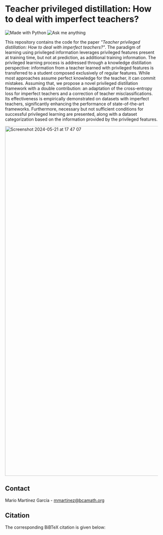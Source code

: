 # Teacher privileged distillation: How to deal with imperfect teachers?

[python-img]: https://img.shields.io/badge/Made%20with-Python-blue
[ama-img]: https://img.shields.io/badge/Ask%20me-anything-yellowgreen

![Made with Python][python-img]
![Ask me anything][ama-img]

This repository contains the code for the paper _"Teacher privileged distillation: How to deal with imperfect teachers?"_. The paradigm of learning using privileged information leverages privileged features present at training time, but not at prediction, as additional training information. The privileged learning process is addressed through a knowledge distillation perspective: information from a teacher learned with privileged features is transferred to a student composed exclusively of regular features. While most approaches assume perfect knowledge for the teacher, it can commit mistakes. Assuming that, we propose a novel privileged distillation framework with a double contribution: an adaptation of the cross-entropy loss for imperfect teachers and a correction of teacher misclassifications. Its effectiveness is empirically demonstrated on datasets with imperfect teachers, significantly enhancing the performance of state-of-the-art frameworks. Furthermore, necessary but not sufficient conditions for successful privileged learning are presented, along with a dataset categorization based on the information provided by the privileged features.


<img width="1155" alt="Screenshot 2024-05-21 at 17 47 07" src="https://github.com/mariomartgarcia/TPD/assets/63496191/e9fb969f-dc0e-437b-8a7f-599717f47da8">

## Contact

Mario Martínez García - mmartinez@bcamath.org


## Citation

The corresponding BiBTeX citation is given below:
